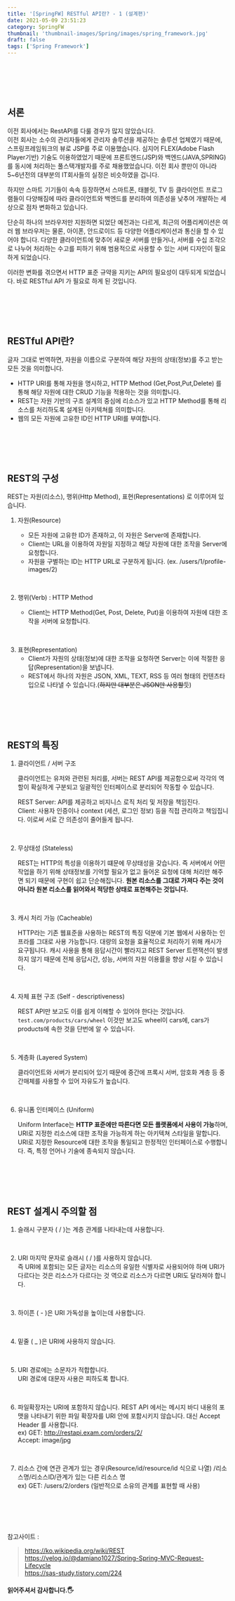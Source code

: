 ```yaml
---
title: '[SpringFW] RESTful API란? - 1 (설계편)'
date: 2021-05-09 23:51:23
category: SpringFW
thumbnail: 'thumbnail-images/Spring/images/spring_framework.jpg'
draft: false
tags: ['Spring Framework']
---
```


<br>
<br>
<br>
<br>

## 서론

이전 회사에서는 RestAPI를 다룰 경우가 많지 않았습니다.<br>
이전 회사는 소수의 관리자들에게 관리자 솔루션을 제공하는 솔루션 업체였기 때문에, 스프링프레임워크의 뷰로 JSP를 주로 이용했습니다.
심지어 FLEX(Adobe Flash Player기반) 기술도 이용하였었기 때문에 프론트엔드(JSP)와 백엔드(JAVA,SPRING)를 동시에 처리하는 풀스택개발자를 주로 채용했었습니다.
이전 회사 뿐만이 아니라 5~6년전의 대부분의 IT회사들의 실정은 비슷하였을 겁니다.

하지만 스마트 기기들이 속속 등장하면서 스마트폰, 태블릿, TV 등 클라이언트 프로그램들이 다양해짐에 따라 클라이언트와 백엔드를 분리하여 의존성을 낮추어 개발하는 세상으로 점차 변화하고 있습니다.<br>

단순히 하나의 브라우저만 지원하면 되었단 예전과는 다르게, 최근의 어플리케이션은 여러 웹 브라우저는 물론, 아이폰, 안드로이드 등 다양한 어플리케이션과 통신을 할 수 있어야 합니다.
다양한 클라이언트에 맞추어 새로운 서버를 만들거나, 서버를 수십 조각으로 나누어 처리하는 수고를 피하기 위해 범용적으로 사용할 수 있는 서버 디자인이 필요하게 되었습니다.

이러한 변화를 겪으면서 HTTP 표준 규약을 지키는 API의 필요성이 대두되게 되었습니다.
바로 RESTful API 가 필요로 하게 된 것입니다.

<br>
<br>
<br>
<br>

## RESTful API란?

글자 그대로 번역하면, 자원을 이름으로 구분하여 해당 자원의 상태(정보)를 주고 받는 모든 것을 의미합니다.

- HTTP URI를 통해 자원을 명시하고, HTTP Method (Get,Post,Put,Delete) 를 통해 해당 자원에 대한 CRUD 기능을 적용하는 것을 의미합니다.
- REST는 자원 기반의 구조 설계의 중심에 리소스가 있고 HTTP Method를 통해 리소스를 처리하도록 설계된 아키텍쳐를 의미합니다.
- 웹의 모든 자원에 고유한 ID인 HTTP URI를 부여합니다.

<br>
<br>
<br>
<br>

## REST의 구성

REST는 자원(리소스), 행위(Http Method), 표현(Representations) 로 이루어져 있습니다.

1.  자원(Resource)

    - 모든 자원에 고유한 ID가 존재하고, 이 자원은 Server에 존재합니다.
    - Client는 URL을 이용하여 자원일 지정하고 해당 자원에 대한 조작을 Server에 요청합니다.
    - 자원을 구별하는 ID는 HTTP URL로 구분하게 됩니다. (ex. /users/1/profile-images/2)

<br>

2.  행위(Verb) : HTTP Method

    - Client는 HTTP Method(Get, Post, Delete, Put)을 이용하여 자원에 대한 조작을 서버에 요청합니다.

<br>

3.  표현(Representation)
    - Client가 자원의 상태(정보)에 대한 조작을 요청하면 Server는 이에 적절한 응답(Representation)을 보냅니다.
    - REST에서 하나의 자원은 JSON, XML, TEXT, RSS 등 여러 형태의 컨텐츠타입으로 나타낼 수 있습니다.(~~하지만 대부분은 JSON만 사용할듯~~)

<br>
<br>
<br>
<br>

## REST의 특징

1. 클라이언트 / 서버 구조

   클라이언트는 유저와 관련된 처리를, 서버는 REST API를 제공함으로써 각각의 역할이 확실하게 구분되고 일괄적인 인터페이스로 분리되어 작동할 수 있습니다.

   REST Server: API를 제공하고 비지니스 로직 처리 및 저장을 책임진다.<br>
   Client: 사용자 인증이나 context (세션, 로그인 정보) 등을 직접 관리하고 책임집니다.
   이로써 서로 간 의존성이 줄어들게 됩니다.

<br>

2. 무상태성 (Stateless)

   REST는 HTTP의 특성을 이용하기 떄문에 무상태성을 갖습니다.
   즉 서버에서 어떤 작업을 하기 위해 상태정보를 기억할 필요가 없고 들어온 요청에 대해 처리만 해주면 되기 때문에 구현이 쉽고 단순해집니다.
   **원본 리소스를 그대로 가져다 주는 것이 아니라 원본 리소스를 읽어와서 적당한 상태로 표현해주는 것입니다.**

<br>

3. 캐시 처리 가능 (Cacheable)

   HTTP라는 기존 웹표준을 사용하는 REST의 특징 덕분에 기본 웹에서 사용하는 인프라를 그대로 사용 가능합니다.
   대량의 요청을 효율적으로 처리하기 위해 캐시가 요구됩니다.
   캐시 사용을 통해 응답시간이 빨라지고 REST Server 트랜잭션이 발생하지 않기 때문에 전체 응답시간, 성능, 서버의 자원 이용률을 향상 시킬 수 있습니다.

<br>

4. 자체 표현 구조 (Self - descriptiveness)

   REST API만 보고도 이를 쉽게 이해할 수 있어야 한다는 것입니다.
   `test.com/products/cars/wheel` 이것만 보고도 wheel이 cars에, cars가 products에 속한 것을 단번에 알 수 있습니다.

<br>

5. 계층화 (Layered System)

   클라이언트와 서버가 분리되어 있기 때문에 중간에 프록시 서버, 암호화 계층 등 중간매체를 사용할 수 있어 자유도가 높습니다.

<br>

6. 유니폼 인터페이스 (Uniform)

   Uniform Interface는 **HTTP 표준에만 따른다면 모든 플랫폼에서 사용이 가능**하며, URI로 지정한 리소스에 대한 조작을 가능하게 하는 아키텍쳐 스타일을 말합니다.
   URI로 지정한 Resource에 대한 조작을 통일되고 한정적인 인터페이스로 수행합니다.
   즉, 특정 언어나 기술에 종속되지 않습니다.

<br>
<br>
<br>
<br>

## REST 설계시 주의할 점

1. 슬래시 구분자 ( / )는 계층 관계를 나타내는데 사용합니다.

<br>

2. URI 마지막 문자로 슬래시 ( / )를 사용하지 않습니다.<br>
   즉 URI에 포함되는 모든 글자는 리소스의 유일한 식별자로 사용되어야 하며 URI가 다르다는 것은 리소스가 다르다는 것
   역으로 리소스가 다르면 URI도 달라져야 합니다.

<br>

3. 하이픈 ( - )은 URI 가독성을 높이는데 사용합니다.

<br>

4. 밑줄 ( \_ )은 URI에 사용하지 않습니다.

<br>

5. URI 경로에는 소문자가 적합합니다.<br>
   URI 경로에 대문자 사용은 피하도록 합니다.

<br>

6. 파일확장자는 URI에 포함하지 않습니다.
   REST API 에서는 메시지 바디 내용의 포맷을 나타내기 위한 파일 확장자를 URI 안에 포함시키지 않습니다.
   대신 Accept Header 를 사용합니다.<br>
   ex) GET: http://restapi.exam.com/orders/2/ <br>
   Accept: image/jpg

<br>

7. 리소스 간에 연관 관계가 있는 경우(Resource/id/resource/id 식으로 나열)
   /리소스명/리소스ID/관계가 있는 다른 리소스 명<br>
   ex) GET: /users/2/orders (일반적으로 소유의 관계를 표현할 때 사용)

<br>
<br>
<br>
<br>

참고사이트 :

> https://ko.wikipedia.org/wiki/REST <br> https://velog.io/@damiano1027/Spring-Spring-MVC-Request-Lifecycle <br> https://sas-study.tistory.com/224

#### 읽어주셔서 감사합니다.🖐
